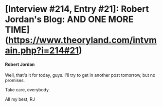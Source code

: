 # [Interview #214, Entry #21]: Robert Jordan's Blog: AND ONE MORE TIME](https://www.theoryland.com/intvmain.php?i=214#21)

#### Robert Jordan

Well, that's it for today, guys. I'll try to get in another post tomorrow, but no promises.

Take care, everybody.

All my best, RJ

